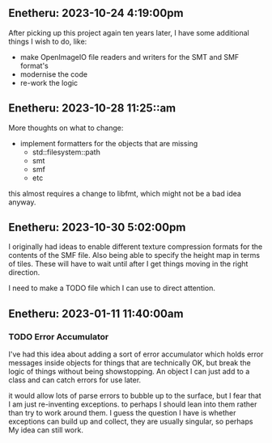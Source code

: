 Enetheru: 2023-10-24 4:19:00pm
------------------------------
After picking up this project again ten years later, I have some additional things I wish to do, like:
* make OpenImageIO file readers and writers for the SMT and SMF format's
* modernise the code
* re-work the logic

## Enetheru: 2023-10-28 11:25::am
More thoughts on what to change:
* implement formatters for the objects that are missing
  * std::filesystem::path
  * smt
  * smf
  * etc

this almost requires a change to libfmt, which might not be a bad idea anyway.

## Enetheru: 2023-10-30 5:02:00pm
I originally had ideas to enable different texture compression formats for the contents of the SMF file.
Also being able to specify the height map in terms of tiles.
These will have to wait until after I get things moving in the right direction.

I need to make a TODO file which I can use to direct attention.

## Enetheru: 2023-01-11 11:40:00am
### TODO Error Accumulator
I've had this idea about adding a sort of error accumulator which holds error messages inside objects for things that are technically OK, but break the logic of things without being showstopping. An object I can just add to a class and can catch errors for use later.

it would allow lots of parse errors to bubble up to the surface, but I fear that I am just re-inventing exceptions. to perhaps I should lean into them rather than try to work around them. I guess the question I have is whether exceptions can build up and collect, they are usually singular, so perhaps My idea can still work.